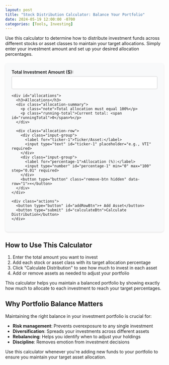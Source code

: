 ```yaml
---
layout: post
title: "Stock Distribution Calculator: Balance Your Portfolio"
date: 2024-05-19 12:00:00 -0700
categories: [Tools, Investing]
---
```


Use this calculator to determine how to distribute investment funds across different stocks or asset classes to maintain your target allocations. Simply enter your investment amount and set up your desired allocation percentages.

<div class="calculator-container">
  <form id="stockDistributionForm">
    <div class="input-group">
      <label for="totalAmount">Total Investment Amount ($):</label>
      <input type="number" id="totalAmount" min="0.01" step="0.01" required>
    </div>
    
    <div id="allocations">
      <h3>Allocations</h3>
      <div class="allocation-summary">
        <p class="note">Total allocation must equal 100%</p>
        <p class="running-total">Current total: <span id="runningTotal">0</span>%</p>
      </div>
      
      <div class="allocation-row">
        <div class="input-group">
          <label for="ticker-1">Ticker/Asset:</label>
          <input type="text" id="ticker-1" placeholder="e.g., VTI" required>
        </div>
        <div class="input-group">
          <label for="percentage-1">Allocation (%):</label>
          <input type="number" id="percentage-1" min="0" max="100" step="0.01" required>
        </div>
        <button type="button" class="remove-btn hidden" data-row="1">×</button>
      </div>
    </div>
    
    <div class="actions">
      <button type="button" id="addRowBtn">+ Add Asset</button>
      <button type="submit" id="calculateBtn">Calculate Distribution</button>
    </div>
  </form>
  
  <div id="results" class="hidden">
    <h3>Investment Distribution</h3>
    <div class="total-summary">
      <p>Total Allocation: <span id="totalPercentage">0</span>%</p>
    </div>
    <div id="distributionResults"></div>
  </div>
</div>

<script>
document.addEventListener('DOMContentLoaded', function() {
  const form = document.getElementById('stockDistributionForm');
  const allocationsDiv = document.getElementById('allocations');
  const addRowBtn = document.getElementById('addRowBtn');
  const resultsDiv = document.getElementById('results');
  const distributionResults = document.getElementById('distributionResults');
  const totalPercentageSpan = document.getElementById('totalPercentage');
  const runningTotalSpan = document.getElementById('runningTotal');
  
  let rowCount = 1;
  let runningTotal = 0;
  
  // Add new allocation row
  addRowBtn.addEventListener('click', function() {
    rowCount++;
    
    const newRow = document.createElement('div');
    newRow.className = 'allocation-row';
    newRow.innerHTML = `
      <div class="input-group">
        <label for="ticker-${rowCount}">Ticker/Asset:</label>
        <input type="text" id="ticker-${rowCount}" placeholder="e.g., VTI" required>
      </div>
      <div class="input-group">
        <label for="percentage-${rowCount}">Allocation (%):</label>
        <input type="number" id="percentage-${rowCount}" min="0" max="100" step="0.01" required>
      </div>
      <button type="button" class="remove-btn" data-row="${rowCount}">×</button>
    `;
    
    allocationsDiv.appendChild(newRow);
    
    // Show remove button on first row if we now have multiple rows
    if (rowCount === 2) {
      document.querySelector('.remove-btn.hidden').classList.remove('hidden');
    }
    
    // Add event listener to new remove button
    newRow.querySelector('.remove-btn').addEventListener('click', removeRow);
    
    // Add event listener to new percentage input
    newRow.querySelector('input[id^="percentage-"]').addEventListener('input', updateRunningTotal);
  });
  
  // Initialize percentage input event listener for the first row
  document.getElementById('percentage-1').addEventListener('input', updateRunningTotal);
  
  // Update running total
  function updateRunningTotal() {
    const allocationRows = document.querySelectorAll('.allocation-row');
    let total = 0;
    
    allocationRows.forEach(row => {
      const percentageInput = row.querySelector('input[id^="percentage-"]');
      const value = parseFloat(percentageInput.value) || 0;
      total += value;
    });
    
    runningTotal = total;
    runningTotalSpan.textContent = total.toFixed(2);
    
    // Add visual feedback
    if (Math.abs(total - 100) < 0.01) {
      runningTotalSpan.classList.add('total-valid');
      runningTotalSpan.classList.remove('total-invalid');
    } else {
      runningTotalSpan.classList.remove('total-valid');
      if (total > 100) {
        runningTotalSpan.classList.add('total-invalid');
      } else {
        runningTotalSpan.classList.remove('total-invalid');
      }
    }
  }
  
  // Remove allocation row
  function removeRow(e) {
    const rowToRemove = e.target.closest('.allocation-row');
    rowToRemove.remove();
    rowCount--;
    
    // Hide remove button on first row if it's the only one left
    if (rowCount === 1) {
      document.querySelector('.remove-btn').classList.add('hidden');
    }
    
    // Update running total after removing a row
    updateRunningTotal();
  }
  
  // Calculate distribution
  form.addEventListener('submit', function(e) {
    e.preventDefault();
    
    const totalAmount = parseFloat(document.getElementById('totalAmount').value);
    const allocationRows = document.querySelectorAll('.allocation-row');
    const results = [];
    
    // No need to recalculate totalPercentage since we're tracking it in runningTotal
    let totalPercentage = runningTotal;
    
    allocationRows.forEach(row => {
      const tickerId = row.querySelector('input[id^="ticker-"]').id;
      const percentageId = row.querySelector('input[id^="percentage-"]').id;
      
      const ticker = document.getElementById(tickerId).value;
      const percentage = parseFloat(document.getElementById(percentageId).value);
      const amount = (percentage / 100) * totalAmount;
      
      results.push({ ticker, percentage, amount });
    });
    
    // Display results
    totalPercentageSpan.textContent = totalPercentage.toFixed(2);
    
    if (Math.abs(totalPercentage - 100) > 0.01) {
      alert('Total allocation must equal 100%. Please adjust your percentages.');
      return;
    }
    
    distributionResults.innerHTML = '';
    results.forEach(result => {
      const resultRow = document.createElement('div');
      resultRow.className = 'result-row';
      resultRow.innerHTML = `
        <div class="ticker">${result.ticker}</div>
        <div class="percentage">${result.percentage.toFixed(2)}%</div>
        <div class="amount">$${result.amount.toFixed(2)}</div>
      `;
      distributionResults.appendChild(resultRow);
    });
    
    resultsDiv.classList.remove('hidden');
  });
});
</script>

<style>
.calculator-container {
  background: #f8f9fa;
  border-radius: 8px;
  padding: 20px;
  margin: 20px 0;
  box-shadow: 0 2px 4px rgba(0,0,0,0.1);
}

.input-group {
  margin-bottom: 0;
}

.input-group label {
  display: block;
  margin-bottom: 5px;
  font-weight: 600;
}

.input-group input {
  width: 100%;
  padding: 12px;
  border: 1px solid #ccc;
  border-radius: 4px;
  box-sizing: border-box;
}

.allocation-row {
  display: grid;
  grid-template-columns: 1fr 1fr auto;
  gap: 15px;
  align-items: end;
  margin-bottom: 15px;
}

.actions {
  display: flex;
  gap: 10px;
  margin-top: 20px;
}

button {
  padding: 8px 16px;
  border: none;
  border-radius: 4px;
  cursor: pointer;
  font-weight: 600;
}

#addRowBtn {
  background-color: #f0f0f0;
  color: #333;
}

#calculateBtn {
  background-color: #1E6B3E;
  color: white;
}

.remove-btn {
  background-color:rgb(238, 69, 89);
  color: white;
  width: 30px;
  height: 30px;
  display: flex;
  align-items: center;
  justify-content: center;
  font-size: 20px;
  padding: 0;
  margin-bottom: 5px;
}

.hidden {
  display: none;
}

#results {
  margin-top: 30px;
  padding-top: 20px;
  border-top: 1px solid #e0e0e0;
}

.total-summary {
  margin-bottom: 15px;
  font-weight: 600;
}

.result-row {
  display: grid;
  grid-template-columns: 1fr 1fr 1fr;
  padding: 10px 0;
  border-bottom: 1px solid #e0e0e0;
}

.note {
  font-size: 0.9em;
  color: #666;
  margin-top: -5px;
  margin-bottom: 15px;
}

.allocation-summary {
  display: flex;
  justify-content: space-between;
  align-items: center;
  margin-bottom: 15px;
}

.running-total {
  font-weight: 600;
  margin: 0;
}

#runningTotal {
  display: inline-block;
  min-width: 40px;
  text-align: right;
}

.total-valid {
  color: #1E6B3E;
}

.total-invalid {
  color: rgb(238, 69, 89);
}
</style>

## How to Use This Calculator

1. Enter the total amount you want to invest
2. Add each stock or asset class with its target allocation percentage
3. Click "Calculate Distribution" to see how much to invest in each asset
4. Add or remove assets as needed to adjust your portfolio

This calculator helps you maintain a balanced portfolio by showing exactly how much to allocate to each investment to reach your target percentages.

## Why Portfolio Balance Matters

Maintaining the right balance in your investment portfolio is crucial for:

- **Risk management**: Prevents overexposure to any single investment
- **Diversification**: Spreads your investments across different assets
- **Rebalancing**: Helps you identify when to adjust your holdings
- **Discipline**: Removes emotion from investment decisions

Use this calculator whenever you're adding new funds to your portfolio to ensure you maintain your target asset allocation. 